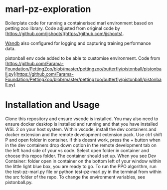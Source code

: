 # marl-pz-exploration

Boilerplate code for running a containerised marl environment based on petting zoo library. Code adjusted from original code by [https://github.com/jjshoots](https://github.com/jjshoots).

[Wandb](https://wandb.ai/site) also configured for logging and capturing training performance data.

pistonball env code added to be able to customise environment. Code from [https://github.com/Farama-Foundation/PettingZoo/blob/master/pettingzoo/butterfly/pistonball/pistonball.py](https://github.com/Farama-Foundation/PettingZoo/blob/master/pettingzoo/butterfly/pistonball/pistonball.py)

# Installation and Usage

Clone this repository and ensure vscode is installed. You may also need to ensure docker desktop is installed and running and that you have installed WSL 2 on your host system. Within vscode, install the dev containers and docker extension and the remote development extension pack. 
Use ctrl shift P and open folder in container. If this doesnt work, press the + button when in the dev containers drop down option in the remote development tab on the left hand side of your vs code. Select open folder in container and choose this repos folder. The container should set up. When you see Dev Container: folder open in container on the bottom left of your window within the little light blue box, you are ready to go. To run the PPO algorithm, run the test-pz-marl.py file or python test-pz-marl.py in the terminal from within the src folder of the repo. To change the environment variables, see pistonball.py. 



